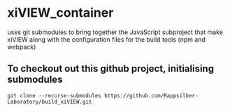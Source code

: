 # xiVIEW_container

uses git submodules to bring together the JavaScript subproject that make xiVIEW 
along with the configuration files for the build tools (npm and webpack)


## To checkout out this github project, initialising submodules
      
`git clone --recurse-submodules https://github.com/Rappsilber-Laboratory/build_xiVIEW.git
`

